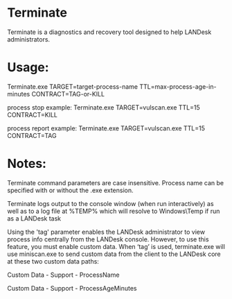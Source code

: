 # Terminate
Terminate is a diagnostics and recovery tool designed to help LANDesk administrators.

# Usage:
  Terminate.exe TARGET=target-process-name TTL=max-process-age-in-minutes CONTRACT=TAG-or-KILL
  
  process stop example: 
  Terminate.exe TARGET=vulscan.exe TTL=15 CONTRACT=KILL
  
  process report example: 
  Terminate.exe TARGET=vulscan.exe TTL=15 CONTRACT=TAG
  
# Notes:
  Terminate command parameters are case insensitive.  Process name can be specified with or without the .exe extension.
  
  Terminate logs output to the console window (when run interactively) as well as to a log file at %TEMP% which will resolve to Windows\\Temp if run as a LANDesk task
  
  Using the 'tag' parameter enables the LANDesk administrator to view process info centrally from the LANDesk console.  However, to use this feature, you must enable custom data.  When ‘tag’ is used, terminate.exe will use miniscan.exe to send custom data from the client to the LANDesk core at these two custom data paths:  
  
  Custom Data - Support - ProcessName
  
  Custom Data - Support - ProcessAgeMinutes
